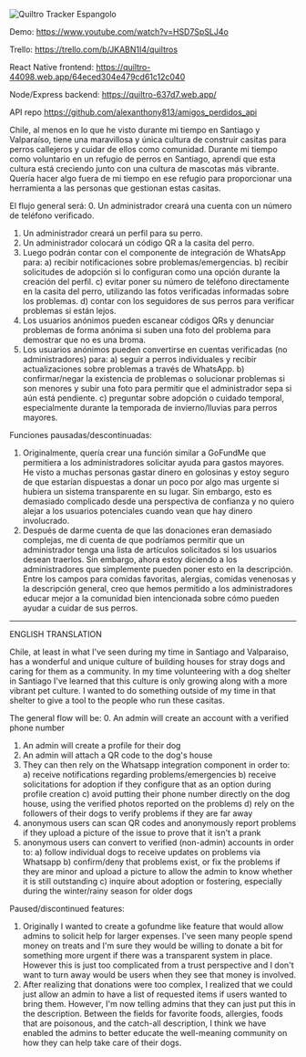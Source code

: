 
![Quiltro Tracker Espangolo](https://github.com/alexanthony813/quiltro_tracker/assets/84674340/9e485364-043d-4ec8-8b85-f52fe640a62e?raw=true)

Demo: https://www.youtube.com/watch?v=HSD7SpSLJ4o

Trello: https://trello.com/b/JKABN1I4/quiltros

React Native frontend: https://quiltro-44098.web.app/64eced304e479cd61c12c040

Node/Express backend: https://quiltro-637d7.web.app/

API repo https://github.com/alexanthony813/amigos_perdidos_api

Chile, al menos en lo que he visto durante mi tiempo en Santiago y Valparaíso, tiene una maravillosa y única cultura de construir casitas para perros callejeros y cuidar de ellos como comunidad. Durante mi tiempo como voluntario en un refugio de perros en Santiago, aprendí que esta cultura está creciendo junto con una cultura de mascotas más vibrante. Quería hacer algo fuera de mi tiempo en ese refugio para proporcionar una herramienta a las personas que gestionan estas casitas.

El flujo general será:
0. Un administrador creará una cuenta con un número de teléfono verificado.
1. Un administrador creará un perfil para su perro.
2. Un administrador colocará un código QR a la casita del perro.
3. Luego podrán contar con el componente de integración de WhatsApp para:
  a) recibir notificaciones sobre problemas/emergencias.
  b) recibir solicitudes de adopción si lo configuran como una opción durante la creación del perfil.
  c) evitar poner su número de teléfono directamente en la casita del perro, utilizando las fotos verificadas informadas sobre los problemas.
  d) contar con los seguidores de sus perros para verificar problemas si están lejos.
4. Los usuarios anónimos pueden escanear códigos QRs y denunciar problemas de forma anónima si suben una foto del problema para demostrar que no es una broma.
5. Los usuarios anónimos pueden convertirse en cuentas verificadas (no administradores) para:
  a) seguir a perros individuales y recibir actualizaciones sobre problemas a través de WhatsApp.
  b) confirmar/negar la existencia de problemas o solucionar problemas si son menores y subir una foto para permitir que el administrador sepa si aún está pendiente.
  c) preguntar sobre adopción o cuidado temporal, especialmente durante la temporada de invierno/lluvias para perros mayores.

Funciones pausadas/descontinuadas:
1. Originalmente, quería crear una función similar a GoFundMe que permitiera a los administradores solicitar ayuda para gastos mayores. He visto a muchas personas gastar dinero en golosinas y estoy seguro de que estarían dispuestas a donar un poco por algo mas urgente si hubiera un sistema transparente en su lugar. Sin embargo, esto es demasiado complicado desde una perspectiva de confianza y no quiero alejar a los usuarios potenciales cuando vean que hay dinero involucrado.
2. Después de darme cuenta de que las donaciones eran demasiado complejas, me di cuenta de que podríamos permitir que un administrador tenga una lista de artículos solicitados si los usuarios desean traerlos. Sin embargo, ahora estoy diciendo a los administradores que simplemente pueden poner esto en la descripción. Entre los campos para comidas favoritas, alergias, comidas venenosas y la descripción general, creo que hemos permitido a los administradores educar mejor a la comunidad bien intencionada sobre cómo pueden ayudar a cuidar de sus perros.

___

ENGLISH TRANSLATION

Chile, at least in what I've seen during my time in Santiago and Valparaiso, has a wonderful and unique culture of building houses for stray dogs and caring for them as a community. In my time volunteering with a dog shelter in Santiago I've learned that this culture is only growing along with a more vibrant pet culture. I wanted to do something outside of my time in that shelter to give a tool to the people who run these casitas.

The general flow will be:
0. An admin will create an account with a verified phone number
1. An admin will create a profile for their dog
2. An admin will attach a QR code to the dog's house
3. They can then rely on the Whatsapp integration component in order to:
  a) receive notifications regarding problems/emergencies
  b) receive solicitations for adoption if they configure that as an option during profile creation
  c) avoid putting their phone number directly on the dog house, using the verified photos reported on the problems
  d) rely on the followers of their dogs to verify problems if they are far away
4. anonymous users can scan QR codes and anonymously report problems if they upload a picture of the issue to prove that it isn't a prank
5. anonymous users can convert to verified (non-admin) accounts in order to:
  a) follow individual dogs to receive updates on problems via Whatsapp
  b) confirm/deny that problems exist, or fix the problems if they are minor and upload a picture to allow the admin to know whether it is still outstanding
  c) inquire about adoption or fostering, especially during the winter/rainy season for older dogs


Paused/discontinued features:
1. Originally I wanted to create a gofundme like feature that would allow admins to solicit help for larger expenses. I've seen many people spend money on treats and I'm sure they would be willing to donate a bit for something more urgent if there was a transparent system in place. However this is just too complicated from a trust perspective and I don't want to turn away would be users when they see that money is involved.
2. After realizing that donations were too complex, I realized that we could just allow an admin to have a list of requested items if users wanted to bring them. However, I'm now telling admins that they can just put this in the description. Between the fields for favorite foods, allergies, foods that are poisonous, and the catch-all description, I think we have enabled the admins to better educate the well-meaning community on how they can help take care of their dogs.



